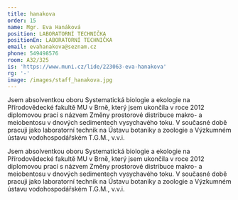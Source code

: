 ```yaml
---
title: hanakova
order: 15
name: Mgr. Eva Hanáková
position: LABORATORNÍ TECHNIČKA
positionEn: LABORATORNÍ TECHNIČKA
email: evahanakova@seznam.cz
phone: 549498576
room: A32/325
is: 'https://www.muni.cz/lide/223063-eva-hanakova'
rg: '-'
image: /images/staff_hanakova.jpg
---
```

<div class="cz">


Jsem absolventkou oboru Systematická biologie a ekologie na Přírodovědecké fakultě MU v Brně,
 který jsem ukončila v roce 2012 diplomovou prací s názvem Změny prostorové distribuce makro- a
 meiobentosu v dnových sedimentech vysychavého toku. V současné době pracuji jako laboratorní
 technik na Ústavu botaniky a zoologie a Výzkumném ústavu vodohospodářském T.G.M., v.v.i.
</div>

<div class="en">


Jsem absolventkou oboru Systematická biologie a ekologie na Přírodovědecké fakultě MU v Brně,
 který jsem ukončila v roce 2012 diplomovou prací s názvem Změny prostorové distribuce makro- a
 meiobentosu v dnových sedimentech vysychavého toku. V současné době pracuji jako laboratorní
 technik na Ústavu botaniky a zoologie a Výzkumném ústavu vodohospodářském T.G.M., v.v.i.
</div>
